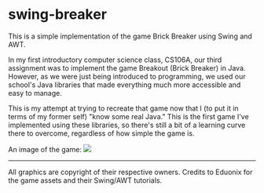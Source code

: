# swing-breaker
This is a simple implementation of the game Brick Breaker using Swing and AWT.

In my first introductory computer science class, CS106A, our third assignment was to implement the game Breakout (Brick Breaker) in Java. However, as we were just being introduced to programming, we used our school's Java libraries that made everything much more accessible and easy to manage.

This is my attempt at trying to recreate that game now that I (to put it in terms of my former self) "know some real Java." This is the first game I've implemented using these libraries, so there's still a bit of a learning curve there to overcome, regardless of how simple the game is.

An image of the game:
![](http://i.imgur.com/v1BBOJP.png)
___
All graphics are copyright of their respective owners. Credits to Eduonix for the game assets and their Swing/AWT tutorials.
